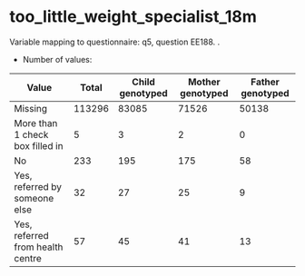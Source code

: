 # too_little_weight_specialist_18m
Variable mapping to questionnaire: q5, question EE188.
.
- Number of values:

| Value | Total | Child genotyped | Mother genotyped | Father genotyped |
| ----- | ----- | --------------- | ---------------- | ---------------- |
| Missing | 113296 | 83085 | 71526 | 50138 |
| More than 1 check box filled in | 5 | 3 | 2 |0 |
| No | 233 | 195 | 175 |58 |
| Yes, referred by someone else | 32 | 27 | 25 |9 |
| Yes, referred from health centre | 57 | 45 | 41 |13 |




